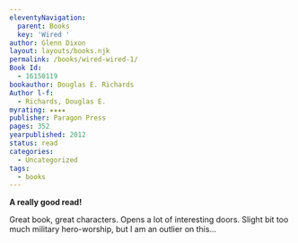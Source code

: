 ```yaml
---
eleventyNavigation:
  parent: Books
  key: 'Wired '
author: Glenn Dixon
layout: layouts/books.njk
permalink: /books/wired-wired-1/
Book Id:
  - 16150119
bookauthor: Douglas E. Richards
Author l-f:
  - Richards, Douglas E.
myrating: ★★★★
publisher: Paragon Press
pages: 352
yearpublished: 2012
status: read
categories:
  - Uncategorized
tags:
  - books
---
```

**A really good read!**

<!-- excerpt -->
Great book, great characters. Opens a lot of interesting doors. Slight bit too much military hero-worship, but I am an outlier on this&#8230;
